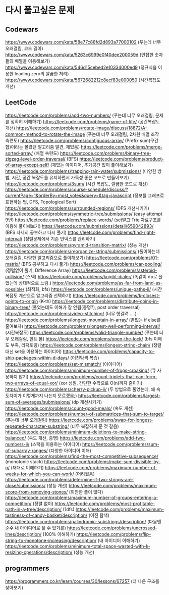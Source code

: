 # 다시 풀고싶은 문제

## Codewars

https://www.codewars.com/kata/58e77c88fd2d893a77000102 (푸는데 너무 오래걸림, 코드 길이)
https://www.codewars.com/kata/5263c6999e0f40dee200059d (인접한 숫자들의 배열을 이용해보기)
https://www.codewars.com/kata/546d15cebed2e10334000ed9 (정규식을 이용한 leading zero의 깔끔한 처리)
https://www.codewars.com/kata/5672682212c8ecf83e000050 (시간복잡도 개선)

## LeetCode

https://leetcode.com/problems/add-two-numbers/ (푸는데 너무 오래걸림, 문제를 정확히 이해하기)
https://leetcode.com/problems/game-of-life/ (공간복잡도 개선)
https://leetcode.com/problems/rotate-image/discuss/18872/A-common-method-to-rotate-the-image (푸는데 너무 오래걸림, 2차원 배열 조작 숙련도)
https://leetcode.com/problems/contiguous-array/ (Prefix sum(구간 합)이라는 몰랐던 알고리즘 발견, 재밌음)
https://leetcode.com/problems/merge-sorted-array/ (배열 숙련도)
https://leetcode.com/problems/binary-tree-zigzag-level-order-traversal/ (BFS)
https://leetcode.com/problems/product-of-array-except-self/ (재밌는 아이디어, 추가공간 없이 풀이해보기)
https://leetcode.com/problems/trapping-rain-water/submissions/ (다양한 방법, 시간, 공간 복잡도를 유지하면서 가독성 좋은 코드로 만들어보기)
https://leetcode.com/problems/3sum/ (시간 복잡도, 깔끔한 코드로 개선)
https://leetcode.com/problems/course-schedule/discuss/?currentPage=1&orderBy=most_votes&query=&tag=javascript (정보를 그래프로 표현하는 법, DFS, Topological Sort)
https://leetcode.com/problems/surrounded-regions/ (DFS 개선시키기)
https://leetcode.com/problems/symmetric-tree/submissions/ (easy attempt 9번)
https://leetcode.com/problems/replace-words/ (set말고 Trie 자료구조를 이용해 풀이해보기)
https://leetcode.com/submissions/detail/659042893/ (BFS 자세히 공부하고 다시 풀기)
https://leetcode.com/problems/find-right-interval/ (정렬문제에서 기존 인덱스를 관리하기)
https://leetcode.com/problems/pyramid-transition-matrix/ (성능 개선)
https://leetcode.com/problems/reorganize-string/submissions/ (풀이하는데 오래걸림, 다양한 알고리즘으로 풀이해보기)
https://leetcode.com/problems/01-matrix/ (BFS 공부하고 다시 풀기)
https://leetcode.com/problems/car-pooling/ (정렬없이 풀기, Difference Array)
https://leetcode.com/problems/asteroid-collision/ (스택)
https://leetcode.com/problems/knight-dialer/ (똑같이 dp로 풀었는데 상대적으로 느림.)
https://leetcode.com/problems/as-far-from-land-as-possible/ (최적화, bfs)
https://leetcode.com/problems/unique-paths-ii/ (시간복잡도 계산으로 알고리즘 선택하기)
https://leetcode.com/problems/k-closest-points-to-origin (K-th)
https://leetcode.com/problems/distribute-coins-in-binary-tree/ (풀었는데도 이해가 잘 안됨(증명?), post order traversal)
https://leetcode.com/problems/video-stitching/ (너무 헷갈려.....)
https://leetcode.com/problems/longest-mountain-in-array/ (끝없는 if else를 줄여보자)
https://leetcode.com/problems/longest-well-performing-interval/ (시간복잡도)
https://leetcode.com/problems/valid-triangle-number/ (푸는데 너무 오래걸림, 힌트 봄)
https://leetcode.com/problems/open-the-lock/ (bfs 이해도 부족, 리팩토링)
https://leetcode.com/problems/longest-string-chain/ (정렬대신 set을 이용하는 아이디어)
https://leetcode.com/problems/capacity-to-ship-packages-within-d-days/ (이진탐색 복습)
https://leetcode.com/problems/set-mismatch/ (아이디어)
https://leetcode.com/problems/minimum-number-of-frogs-croaking/ (큐 사용하지 않기)
https://leetcode.com/problems/count-triplets-that-can-form-two-arrays-of-equal-xor/ (xor 성질, 간단한 수학으로 O(n)까지 줄이기)
https://leetcode.com/problems/cherry-pickup-ii/ (두 방법으로 풀었는데, 왜 속도차이가 이렇게까지 나는지 모르겠음;)
https://leetcode.com/problems/largest-sum-of-averages/submissions/ (dp 개선시키기)
https://leetcode.com/problems/count-good-meals/ (속도 개선)
https://leetcode.com/problems/number-of-submatrices-that-sum-to-target/ (푸는데 너무 오래걸림)
https://leetcode.com/problems/swap-for-longest-repeated-character-substring/ (너무 복잡하게 푼 것 같음)
https://leetcode.com/problems/minimum-deletions-to-make-string-balanced/ (속도 개선, 증명)
https://leetcode.com/problems/add-two-numbers-ii/ (스택을 이용하는 아이디어)
https://leetcode.com/problems/sum-of-subarray-ranges/ (다양한 아이디어 이해)
https://leetcode.com/problems/find-the-most-competitive-subsequence/ (monotonic stack)
https://leetcode.com/problems/make-sum-divisible-by-p/ (재대로 이해하기)
https://leetcode.com/problems/maximum-number-of-weeks-for-which-you-can-work/ (어려웠음)
https://leetcode.com/problems/determine-if-two-strings-are-close/submissions/ (성능 개선)
https://leetcode.com/problems/maximum-score-from-removing-stones/ (희안한 풀이 많다)
https://leetcode.com/problems/maximum-number-of-groups-entering-a-competition/ (정렬 없이)
https://leetcode.com/problems/most-profitable-path-in-a-tree/description/ (1dfs)
https://leetcode.com/problems/maximum-tastiness-of-candy-basket/description/ (이진 탐색)
https://leetcode.com/problems/palindromic-substrings/description/ (다음엔 순수 내 아이디어로 풀 수 있기를)
https://leetcode.com/problems/uncrossed-lines/description/ (100% 이해하기)
https://leetcode.com/problems/flip-string-to-monotone-increasing/description/ (내 아이디어 이해하기)
https://leetcode.com/problems/minimum-total-space-wasted-with-k-resizing-operations/description/ (성능 개선)

## programmers

https://programmers.co.kr/learn/courses/30/lessons/67257 (더 나은 구조를 찾아보기)
